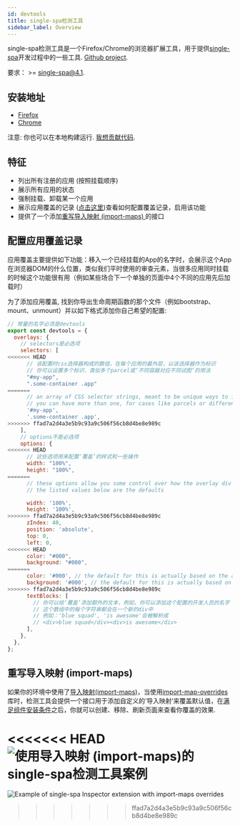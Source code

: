 ```yaml
---
id: devtools
title: single-spa检测工具
sidebar_label: Overview
---
```


single-spa检测工具是一个Firefox/Chrome的浏览器扩展工具，用于提供[single-spa](https://single-spa.js.org)开发过程中的一些工具. [Github project](https://github.com/single-spa/single-spa-inspector).

要求： >= single-spa@4.1.

## 安装地址

- [Firefox](https://addons.mozilla.org/en-US/firefox/addon/single-spa-inspector/)
- [Chrome](https://chrome.google.com/webstore/detail/single-spa-inspector/emldbibkihanfiaiaghebffnbahjcgcp)

注意: 你也可以在本地构建运行. [我想贡献代码](#how-to-contribute).

## 特征

- 列出所有注册的应用 (按照挂载顺序)
- 展示所有应用的状态
- 强制挂载、卸载某一个应用
- 展示应用覆盖的记录 ([点击这里](#configuring-app-overlays))查看如何配置覆盖记录，启用该功能
- 提供了一个添加[重写导入映射 (import-maps) ](#import-map-overrides)的接口

## 配置应用覆盖记录

应用覆盖主要提供如下功能：移入一个已经挂载的App的名字时，会展示这个App在浏览器DOM的什么位置，类似我们平时使用的审查元素，当很多应用同时挂载的时候这个功能很有用（例如某些场合下一个单独的页面中4个不同的应用先后加载时）

为了添加应用覆盖, 找到你导出生命周期函数的那个文件（例如bootstrap、mount、unmount）并以如下格式添加你自己希望的配置:

```js
// 常量的名字必须是devtools
export const devtools = {
  overlays: {
    // selectors是必选项
    selectors: [
<<<<<<< HEAD
      // 该配置时css选择器构成的数组，在每个应用的最外层，以该选择器作为标识
      // 你可以设置多个标识，类似多个parcel或‘不同容器对应不同试图’的用法
      "#my-app",
      ".some-container .app"
=======
      // an array of CSS selector strings, meant to be unique ways to identify the outermost container of your app
      // you can have more than one, for cases like parcels or different containers for differet views
      '#my-app',
      '.some-container .app',
>>>>>>> ffad7a2d4a3e5b9c93a9c506f56cb8d4be8e989c
    ],
    // options不是必选项
    options: {
<<<<<<< HEAD
      // 这些选项用来配置‘覆盖’的样式和一些操作
      width: "100%",
      height: "100%",
=======
      // these options allow you some control over how the overlay div looks/behaves
      // the listed values below are the defaults

      width: '100%',
      height: '100%',
>>>>>>> ffad7a2d4a3e5b9c93a9c506f56cb8d4be8e989c
      zIndex: 40,
      position: 'absolute',
      top: 0,
      left: 0,
<<<<<<< HEAD
      color: "#000",
      background: "#000",
=======
      color: '#000', // the default for this is actually based on the app's name, so it's dynamic. can be a hex or a CSS color name
      background: '#000', // the default for this is actually based on the app's name, so it's dynamic. can be a hex or a CSS color name
>>>>>>> ffad7a2d4a3e5b9c93a9c506f56cb8d4be8e989c
      textBlocks: [
        // 你可以给‘覆盖’添加额外的文本，例如，你可以添加这个配置的开发人员的名字
        // 这个数组中的每个字符串都会在一个新的div中
        // 例如：'blue squad', 'is awesome'会被解析成
        // <div>blue squad</div><div>is awesome</div>
      ],
    },
  },
};
```

## 重写导入映射 (import-maps)
如果你的环境中使用了[导入映射(import-maps)](https://github.com/WICG/import-maps)，当使用[import-map-overrides](https://github.com/joeldenning/import-map-overrides)库时，检测工具会提供一个接口用于添加自定义的‘导入映射’来覆盖默认值，在[满足组件安装条件](https://github.com/joeldenning/import-map-overrides#installation)之后，你就可以创建、移除、刷新页面来查看你覆盖的效果.

<<<<<<< HEAD
![使用导入映射 (import-maps)的single-spa检测工具案例](/static/img/demo-with-importmapoverrides.png)
=======
![Example of single-spa Inspector extension with import-maps overrides](/img/demo-with-importmapoverrides.png)
>>>>>>> ffad7a2d4a3e5b9c93a9c506f56cb8d4be8e989c
